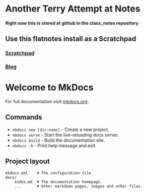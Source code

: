 # Another Terry Attempt at Notes
#### Right now this is stored at github in the class_notes repository


## Use this flatnotes install as a Scratchpad
### [Scratchpad](http://terryinfcco.xyz:8080)
### [Blog](blog/)


# Welcome to MkDocs

For full documentation visit [mkdocs.org](https://www.mkdocs.org).

## Commands

* `mkdocs new [dir-name]` - Create a new project.
* `mkdocs serve` - Start the live-reloading docs server.
* `mkdocs build` - Build the documentation site.
* `mkdocs -h` - Print help message and exit.

## Project layout

    mkdocs.yml    # The configuration file.
    docs/
        index.md  # The documentation homepage.
        ...       # Other markdown pages, images and other files.
